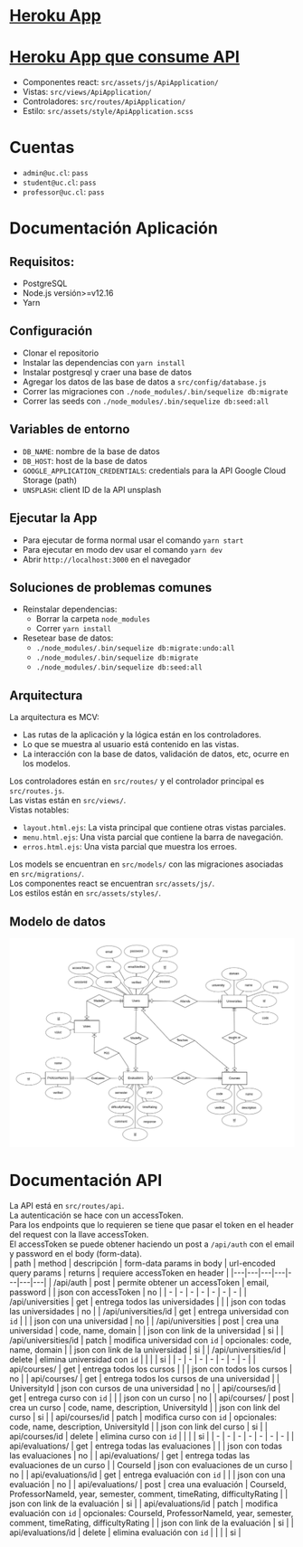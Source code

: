 # [Heroku App](https://eva-cursos-netz.herokuapp.com/)
# [Heroku App que consume API](https://eva-cursos-netz.herokuapp.com/api-application)
* Componentes react: `src/assets/js/ApiApplication/`
* Vistas: `src/views/ApiApplication/`
* Controladores: `src/routes/ApiApplication/`
* Estilo: `src/assets/style/ApiApplication.scss`

# Cuentas
* `admin@uc.cl`: `pass`
* `student@uc.cl`: `pass`
* `professor@uc.cl`: `pass`

# Documentación Aplicación
## Requisitos:
* PostgreSQL
* Node.js versión>=v12.16
* Yarn

## Configuración
* Clonar el repositorio
* Instalar las dependencias con `yarn install`
* Instalar postgresql y craer una base de datos
* Agregar los datos de las base de datos a `src/config/database.js`
* Correr las migraciones con `./node_modules/.bin/sequelize db:migrate`
* Correr las seeds con `./node_modules/.bin/sequelize db:seed:all`

## Variables de entorno
* `DB_NAME`: nombre de la base de datos
* `DB_HOST`: host de la base de datos
* `GOOGLE_APPLICATION_CREDENTIALS`: credentials para la API Google Cloud Storage (path)
* `UNSPLASH`: client ID de la API unsplash

## Ejecutar la App
* Para ejecutar de forma normal usar el comando `yarn start`
* Para ejecutar en modo dev usar el comando `yarn dev`
* Abrir `http://localhost:3000` en el navegador

## Soluciones de problemas comunes
* Reinstalar dependencias:
  * Borrar la carpeta `node_modules`
  * Correr `yarn install`
* Resetear base de datos:
  * `./node_modules/.bin/sequelize db:migrate:undo:all`
  * `./node_modules/.bin/sequelize db:migrate`
  * `./node_modules/.bin/sequelize db:seed:all`
  
## Arquitectura
La arquitectura es MCV:
* Las rutas de la aplicación y la lógica están en los controladores.  
* Lo que se muestra al usuario está contenido en las vistas.
* La interacción con la base de datos, validación de datos, etc, ocurre en los modelos.

Los controladores están en `src/routes/` y el controlador principal es `src/routes.js`.  
Las vistas están en `src/views/`.  
Vistas notables:
* `layout.html.ejs`: La vista principal que contiene otras vistas parciales.
* `menu.html.ejs`: Una vista parcial que contiene la barra de navegación.
* `erros.html.ejs`: Una vista parcial que muestra los erroes.

Los models se encuentran en `src/models/` con las migraciones asociadas en `src/migrations/`.  
Los componentes react se encuentran `src/assets/js/`.  
Los estilos están en `src/assets/styles/`.  

  
## Modelo de datos
![Diagrama ER](./docs/diagramaER.png)

# Documentación API
La API está en `src/routes/api`.  
La autenticación se hace con un accessToken.  
Para los endpoints que lo requieren se tiene que pasar el token en el header del request con la llave accessToken.  
El accessToken se puede obtener haciendo un post a `/api/auth` con el email y password en el body (form-data).  
| path | method | descripción | form-data params in body | url-encoded query params | returns | requiere accessToken en header | 
|---|---|---|---|---|---|---|
| /api/auth | post | permite obtener un accessToken | email, password | | json con accessToken | no |
| - | - | - | - | - | - | - |
| /api/universities    | get    | entrega todos las universidades | | | json con todas las universidades | no |
| /api/universities/id | get    | entrega universidad con `id`    | | | json con una universidad | no |
| /api/universities    | post   | crea una universidad            | code, name, domain | | json con link de la universidad | si |
| /api/universities/id | patch  | modifica universidad con `id`   | opcionales: code, name, domain | | json con link de la universidad | si |
| /api/universities/id | delete | elimina universidad con `id`    | | | | si |
| - | - | - | - | - | - | - |
| api/courses/         | get    | entrega todos los cursos |  |  | json con todos los cursos | no |
| api/courses/         | get    | entrega todos los cursos de una universidad |  | UniversityId | json con cursos de una universidad | no |
| api/courses/id       | get    | entrega curso con `id` |  |  | json con un curso | no |
| api/courses/         | post   | crea un curso | code, name, description, UniversityId |  | json con link del curso | si |
| api/courses/id       | patch  | modifica curso con `id` | opcionales: code, name, description, UniversityId |  | json con link del curso | si |
| api/courses/id       | delete | elimina curso con `id` |  |  | | si |
| - | - | - | - | - | - | - |
| api/evaluations/     | get    | entrega todas las evaluaciones |  |  | json con todas las evaluaciones | no |
| api/evaluations/     | get    | entrega todas las evaluaciones de un curso |  | CourseId | json con evaluaciones de un curso | no |
| api/evaluations/id   | get    | entrega evaluación con `id` |  |  | json con una evaluación | no |
| api/evaluations/     | post   | crea una evaluación | CourseId, ProfessorNameId, year, semester, comment, timeRating, difficultyRating |  | json con link de la evaluación | si |
| api/evaluations/id   | patch   | modifica evaluación con `id` | opcionales: CourseId, ProfessorNameId, year, semester, comment, timeRating, difficultyRating |  | json con link de la evaluación | si |
| api/evaluations/id   | delete | elimina evaluación con `id` |  |  | | si |


